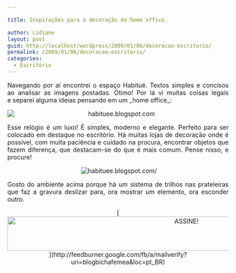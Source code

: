 ```yaml
---

title: Inspirações para a decoração do home office.

author: Lidiane
layout: post
guid: http://localhost/wordpress/2009/01/06/decoracao-escritorio/
permalink: /2009/01/06/decoracao-escritorio/
categories:
  - Escritório
---
```

<p style="text-align: justify;">
  Navegando por aí encontrei o espaço Habitué. Textos simples e concisos ao analisar as imagens postadas. Ótimo! Por lá vi muitas coisas legais e separei alguma ideias pensando em um _home office_:
</p>

<p style="text-align: center;">
  <img class="aligncenter" style="display: block; float: none; margin-left: auto; margin-right: auto;" title="habituee.blogspot.com" src="http://3.bp.blogspot.com/_KS2uAyCJcSs/SRnMVN_3r7I/AAAAAAAAARc/93CvRVJWYL0/s400/Relogio-2.jpg" alt="habituee.blogspot.com" />
</p>

<p style="text-align: justify;">
  Esse relógio é um luxo! É simples, moderno e elegante. Perfeito para ser colocado em destaque no escritório. Há muitas lojas de decoração onde é possível, com muita paciência e cuidado na procura, encontrar objetos que fazem diferença, que destacam-se do que é mais comum. Pense nisso, e procure!
</p>

<p style="text-align: center;">
   <img class="aligncenter" title="habituee.blogspot.com/" src="http://1.bp.blogspot.com/_KS2uAyCJcSs/SQmAlZbAQXI/AAAAAAAAAPk/1VNCb9ne3RM/s400/apto-newton001.JPG" alt="habituee.blogspot.com/" />
</p>

<p style="text-align: justify;">
  Gosto do ambiente acima porque há um sistema de trilhos nas prateleiras que faz a gravura deslizar para, ora mostrar um elemento, ora esconder outro.
</p>

<p align="center">
  [<img class="alignnone size-full wp-image-10439" src="http://www.trololodemulher.com.br/blog/wp-content/uploads/2014/09/ASSINE.png" alt="ASSINE!" width="800" height="78" />](http://feedburner.google.com/fb/a/mailverify?uri=blogbichafemea&loc=pt_BR) 
</p>